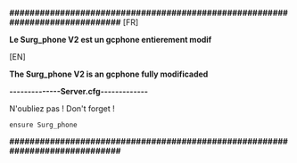 **#############################################################################**
[FR]

**Le Surg_phone V2 est un gcphone entierement modif**

[EN]

**The Surg_phone V2 is an gcphone fully modificaded**

**--------------Server.cfg-------------**

N'oubliez pas !
Don't forget !

```ensure Surg_phone ```

**#############################################################################**
